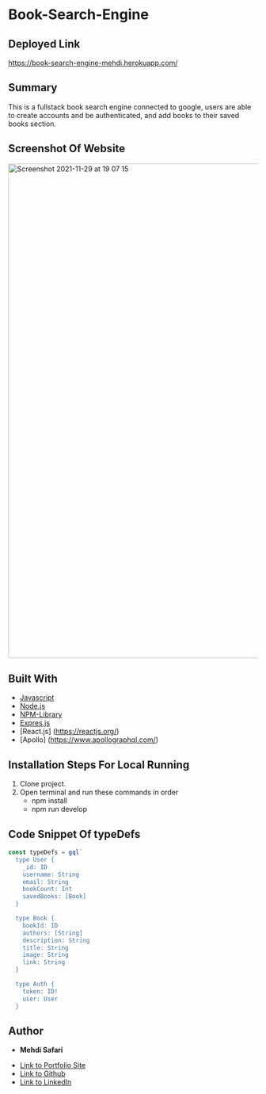 # Book-Search-Engine

## Deployed Link
https://book-search-engine-mehdi.herokuapp.com/

## Summary
This is a fullstack book search engine connected to google, users are able to  create accounts and be authenticated, and add books to their saved books section.

## Screenshot Of Website
<img width="998" alt="Screenshot 2021-11-29 at 19 07 15" src="https://user-images.githubusercontent.com/75599021/143993903-bf07e408-b91e-4d51-9b15-ee3cd5c54dfa.png">

## Built With
* [Javascript](https://developer.mozilla.org/en-US/docs/Web/JavaScript)
* [Node.js](https://nodejs.org/en/docs/)
* [NPM-Library](https://docs.npmjs.com/)
* [Expres.js](https://expressjs.com/)
* [React.js] (https://reactjs.org/)
* [Apollo] (https://www.apollographql.com/)

## Installation Steps For Local Running
1. Clone project.
2. Open terminal and run these commands in order
    - npm install
    - npm run develop

## Code Snippet Of typeDefs 
```javascript
const typeDefs = gql`
  type User {
    _id: ID
    username: String
    email: String
    bookCount: Int
    savedBooks: [Book]
  }

  type Book {
    bookId: ID
    authors: [String]
    description: String
    title: String
    image: String
    link: String
  }

  type Auth {
    token: ID!
    user: User
  }
```

## Author

* **Mehdi Safari**

- [Link to Portfolio Site](https://mehdisafari77.github.io/Basic-Bio/)
- [Link to Github](https://github.com/mehdisafari77)
- [Link to LinkedIn](https://www.linkedin.com/in/mehdi-safari-992799142/)
